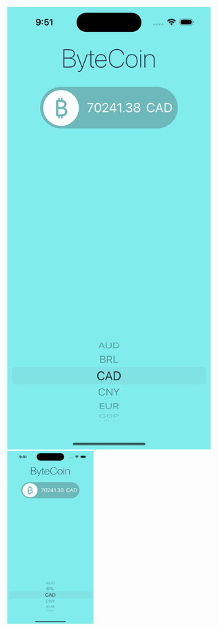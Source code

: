 ![Alt text](ByteCoinImage.png)
<img src="ByteCoinImage.png" alt="Alt text" width="200" height="400">

